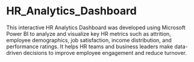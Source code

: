 # HR_Analytics_Dashboard
This interactive HR Analytics Dashboard was developed using Microsoft Power BI to analyze and visualize key HR metrics such as attrition, employee demographics, job satisfaction, income distribution, and performance ratings. It helps HR teams and business leaders make data-driven decisions to improve employee engagement and reduce turnover.

